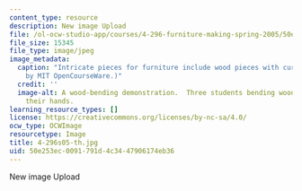 ```yaml
---
content_type: resource
description: New image Upload
file: /ol-ocw-studio-app/courses/4-296-furniture-making-spring-2005/50e253ec0091791d4c3447906174eb36_4-296s05-th.jpg
file_size: 15345
file_type: image/jpeg
image_metadata:
  caption: "Intricate pieces for furniture include wood pieces with curvature. (Image\_\
    by MIT OpenCourseWare.)"
  credit: ''
  image-alt: A wood-bending demonstration.  Three students bending wooden strips with
    their hands.
learning_resource_types: []
license: https://creativecommons.org/licenses/by-nc-sa/4.0/
ocw_type: OCWImage
resourcetype: Image
title: 4-296s05-th.jpg
uid: 50e253ec-0091-791d-4c34-47906174eb36
---
```

New image Upload